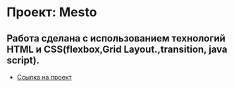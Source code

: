 # Проект: Mesto

## Работа сделана с использованием технологий HTML и CSS(flexbox,Grid Layout.,transition, java script).


* [Ссылка на проект](https://www.figma.com/file/2cn9N9jSkmxD84oJik7xL7/JavaScript.-Sprint-4?node-id=0%3A1)


